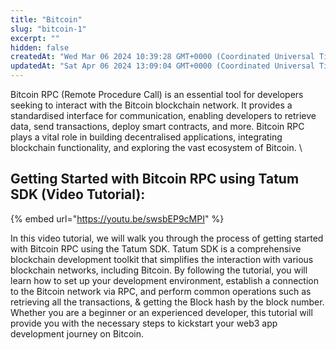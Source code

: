 ```yaml
---
title: "Bitcoin"
slug: "bitcoin-1"
excerpt: ""
hidden: false
createdAt: "Wed Mar 06 2024 10:39:28 GMT+0000 (Coordinated Universal Time)"
updatedAt: "Sat Apr 06 2024 13:09:04 GMT+0000 (Coordinated Universal Time)"
---
```

Bitcoin RPC (Remote Procedure Call) is an essential tool for developers seeking to interact with the Bitcoin blockchain network. It provides a standardised interface for communication, enabling developers to retrieve data, send transactions, deploy smart contracts, and more. Bitcoin RPC plays a vital role in building decentralised applications, integrating blockchain functionality, and exploring the vast ecosystem of Bitcoin. \


## Getting Started with Bitcoin RPC using Tatum SDK (Video Tutorial):

{% embed url="https://youtu.be/swsbEP9cMPI" %}

In this video tutorial, we will walk you through the process of getting started with Bitcoin RPC using the Tatum SDK. Tatum SDK is a comprehensive blockchain development toolkit that simplifies the interaction with various blockchain networks, including Bitcoin. By following the tutorial, you will learn how to set up your development environment, establish a connection to the Bitcoin network via RPC, and perform common operations such as retrieving all the transactions, & getting the Block hash by the block number. Whether you are a beginner or an experienced developer, this tutorial will provide you with the necessary steps to kickstart your web3 app development journey on Bitcoin.
